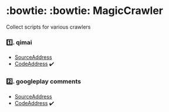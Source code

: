 # :bowtie: :bowtie: MagicCrawler

Collect scripts for various crawlers

### :one:. qimai 
- [SourceAddress](https://www.qimai.cn/)
- [CodeAddress](https://github.com/hanqiulun/MagicCrawler/blob/master/qimai_spider.py) :heavy_check_mark: 

### :two:. googleplay comments 
- [SourceAddress](https://www.qimai.cn/)
- [CodeAddress](https://github.com/hanqiulun/MagicCrawler/blob/master/qimai_spider.py) :heavy_check_mark: 
